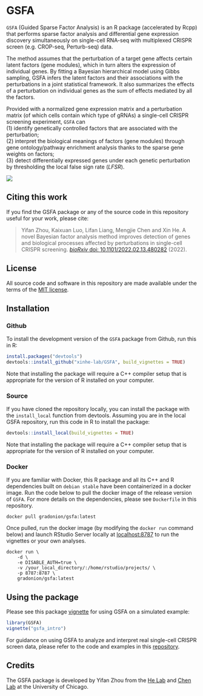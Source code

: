 # GSFA

`GSFA` (Guided Sparse Factor Analysis) is an R package (accelerated by Rcpp) 
that performs sparse factor analysis and differential gene expression discovery 
simultaneously on single-cell RNA-seq with multiplexed CRISPR screen 
(e.g. CROP-seq, Perturb-seq) data.

The method assumes that the perturbation of a target gene affects certain latent 
factors (gene modules), which in turn alters the expression of individual genes. 
By fitting a Bayesian hierarchical model using Gibbs sampling, GSFA infers the 
latent factors and their associations with the perturbations in a joint statistical 
framework. 
It also summarizes the effects of a perturbation on individual genes as the sum 
of effects mediated by all the factors.

Provided with a normalized gene expression matrix and a perturbation matrix 
(of which cells contain which type of gRNAs) a single-cell CRISPR screening experiment, 
`GSFA` can   
(1) identify genetically controlled factors that are associated with the perturbation;    
(2) interpret the biological meanings of factors (gene modules) through gene 
ontology/pathway enrichment analysis thanks to the sparse gene weights on factors;    
(3) detect differentially expressed genes under each genetic perturbation by 
thresholding the local false sign rate (_LFSR_).

![](man/figures/schematic.png)

## Citing this work

If you find the GSFA package or any of the source code in this
repository useful for your work, please cite:

> Yifan Zhou, Kaixuan Luo, Lifan Liang, Mengjie Chen and Xin He. 
> A novel Bayesian factor analysis method improves detection of genes and 
> biological processes affected by perturbations in single-cell CRISPR screening. 
> [*bioRxiv* doi: 10.1101/2022.02.13.480282][biorxiv] (2022).

## License

All source code and software in this repository are made available
under the terms of the [MIT license][mit-license].

## Installation

### Github

To install the development version of the `GSFA` package from Github, run this in R:

```R
install.packages("devtools")
devtools::install_github("xinhe-lab/GSFA", build_vignettes = TRUE)
```

Note that installing the package will require a C++ compiler setup that is 
appropriate for the version of R installed on your computer.

### Source

If you have cloned the repository locally, you can install the package with the 
`install_local` function from devtools. Assuming you are in the local GSFA repository, 
run this code in R to install the package:

```R
devtools::install_local(build_vignettes = TRUE)
```

Note that installing the package will require a C++ compiler setup that is 
appropriate for the version of R installed on your computer.

### Docker

If you are familiar with Docker, this R package and all its C++ and R dependencies 
built on `debian stable` have been containerized in a docker image. Run the code 
below to pull the docker image of the release version of `GSFA`. 
For more details on the dependencies, please see `Dockerfile` in this repository. 

```
docker pull gradonion/gsfa:latest
```

Once pulled, run the docker image (by modifying the `docker run` command below) 
and launch RStudio Server locally at [localhost:8787](localhost:8787) to run 
the vignettes or your own analyses.

```
docker run \
    -d \
    -e DISABLE_AUTH=true \
    -v /your_local_directory/:/home/rstudio/projects/ \
    -p 8787:8787 \
    gradonion/gsfa:latest
```

## Using the package

Please see this package [vignette][vignette_simulated] for using GSFA on a simulated example:

```R
library(GSFA)
vignette("gsfa_intro")
```

For guidance on using GSFA to analyze and interpret real single-cell CRISPR screen 
data, please refer to the code and examples in this [repository][paper_github].

## Credits

The GSFA package is developed by Yifan Zhou from the
[He Lab](http://xinhelab.org) and [Chen Lab](http://www.mengjiechen.com) 
at the University of Chicago.

[biorxiv]: https://www.biorxiv.org/content/10.1101/2022.02.13.480282v1
[mit-license]: https://opensource.org/licenses/mit-license.html
[paper_github]: https://github.com/xinhe-lab/GSFA_paper
[vignette_simulated]:https://xinhe-lab.github.io/GSFA/articles/gsfa_intro.html
